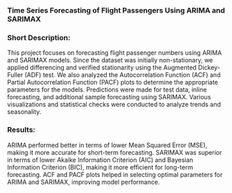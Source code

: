 ### Time Series Forecasting of Flight Passengers Using ARIMA and SARIMAX

### Short Description:
This project focuses on forecasting flight passenger numbers using ARIMA and SARIMAX models. Since the dataset was initially non-stationary, we applied differencing and verified stationarity using the Augmented Dickey-Fuller (ADF) test. We also analyzed the Autocorrelation Function (ACF) and Partial Autocorrelation Function (PACF) plots to determine the appropriate parameters for the models. Predictions were made for test data, inline forecasting, and additional sample forecasting using SARIMAX. Various visualizations and statistical checks were conducted to analyze trends and seasonality.

### Results:
ARIMA performed better in terms of lower Mean Squared Error (MSE), making it more accurate for short-term forecasting.
SARIMAX was superior in terms of lower Akaike Information Criterion (AIC) and Bayesian Information Criterion (BIC), making it more efficient for long-term forecasting.
ACF and PACF plots helped in selecting optimal parameters for ARIMA and SARIMAX, improving model performance.






